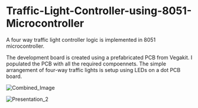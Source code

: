 # Traffic-Light-Controller-using-8051-Microcontroller
A four way traffic light controller logic is implemented in 8051 microcontroller. 

The development board is created using a prefabricated PCB from Vegakit. I populated the PCB with all the required compoennets. The simple arrangement of four-way traffic lights is setup using LEDs on a dot PCB board.

![Combined_Image](https://github.com/user-attachments/assets/f4f806b3-658e-4962-a018-11a4e9c1ed5e)

![Presentation_2](https://github.com/user-attachments/assets/be6f7d35-4cb9-453f-8885-9d7b5b922884)
